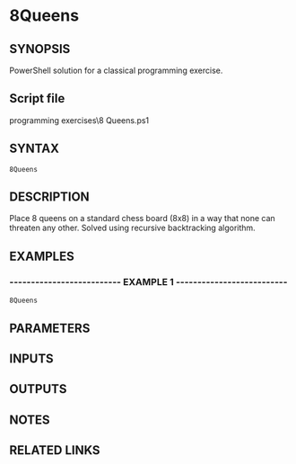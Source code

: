 # 8Queens

## SYNOPSIS
PowerShell solution for a classical programming exercise.

## Script file
programming exercises\8 Queens.ps1

## SYNTAX

```
8Queens
```

## DESCRIPTION
Place 8 queens on a standard chess board (8x8) in a way that none can threaten any other.
Solved using recursive backtracking algorithm.

## EXAMPLES

### -------------------------- EXAMPLE 1 --------------------------
```
8Queens
```

## PARAMETERS

## INPUTS

## OUTPUTS

## NOTES

## RELATED LINKS

